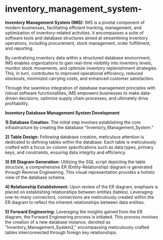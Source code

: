 # inventory_management_system-

**Inventory Management System (IMS):** IMS is a pivotal component of modern businesses, facilitating efficient tracking, management, and optimization of inventory-related activities. It encompasses a suite of software tools and database structures aimed at streamlining inventory operations, including procurement, stock management, order fulfillment, and reporting.

By centralizing inventory data within a structured database environment, IMS enables organizations to gain real-time visibility into inventory levels, monitor stock movements, and optimize inventory replenishment strategies. This, in turn, contributes to improved operational efficiency, reduced stockouts, minimized carrying costs, and enhanced customer satisfaction.

Through the seamless integration of database management principles with robust software functionalities, IMS empowers businesses to make data-driven decisions, optimize supply chain processes, and ultimately drive profitability.

**Inventory Database Management System Development**

**1) Database Creation:** The initial step involves establishing the core infrastructure by creating the database "Inventory_Management_System."

**2) Table Design:** Following database creation, meticulous attention is dedicated to defining tables within the database. Each table is meticulously crafted with a focus on column specifications such as data types, primary keys, and constraints, ensuring data integrity and efficiency.

**3) ER Diagram Generation:** Utilizing the SQL script depicting the table structure, a comprehensive ER (Entity-Relationship) diagram is generated through Reverse Engineering. This visual representation provides a holistic view of the database schema.

**4) Relationship Establishment:** Upon review of the ER diagram, emphasis is placed on establishing relationships between entities (tables). Leveraging one-to-many connectors, connections are meticulously created within the ER diagram to reflect the inherent relationships between data entities.

**5) Forward Engineering:** Leveraging the insights gained from the ER diagram, the Forward Engineering process is initiated. This process involves the creation of a new database instance, denoted as "Inventory_Management_System2," encompassing meticulously crafted tables interconnected through foreign key relationships.
